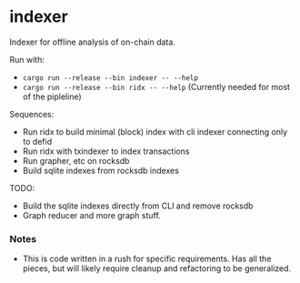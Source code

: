 # indexer

Indexer for offline analysis of on-chain data.

Run with:
  - `cargo run --release --bin indexer -- --help`
  - `cargo run --release --bin ridx -- --help` (Currently needed for most of the pipleline)

Sequences:
  - Run ridx to build minimal (block) index with cli indexer connecting only to defid
  - Run ridx with txindexer to index transactions
  - Run grapher, etc on rocksdb
  - Build sqlite indexes from rocksdb indexes

TODO:
  - Build the sqlite indexes directly from CLI and remove rocksdb
  - Graph reducer and more graph stuff.

### Notes

- This is code written in a rush for specific requirements. Has all the pieces, but will likely require cleanup and refactoring to be generalized.
